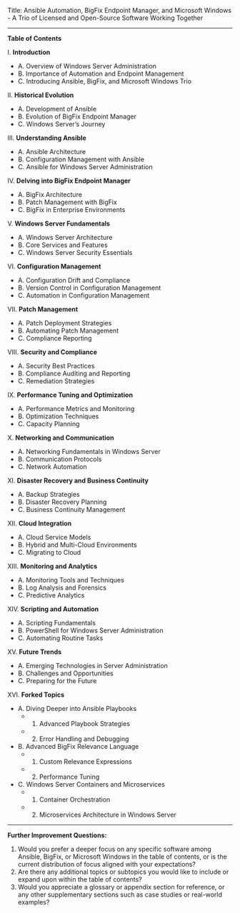 Title: Ansible Automation, BigFix Endpoint Manager, and Microsoft Windows - A Trio of Licensed and Open-Source Software Working Together

---

**Table of Contents**

I. **Introduction**
   - A. Overview of Windows Server Administration
   - B. Importance of Automation and Endpoint Management
   - C. Introducing Ansible, BigFix, and Microsoft Windows Trio

II. **Historical Evolution**
   - A. Development of Ansible
   - B. Evolution of BigFix Endpoint Manager
   - C. Windows Server’s Journey

III. **Understanding Ansible**
   - A. Ansible Architecture
   - B. Configuration Management with Ansible
   - C. Ansible for Windows Server Administration

IV. **Delving into BigFix Endpoint Manager**
   - A. BigFix Architecture
   - B. Patch Management with BigFix
   - C. BigFix in Enterprise Environments

V. **Windows Server Fundamentals**
   - A. Windows Server Architecture
   - B. Core Services and Features
   - C. Windows Server Security Essentials

VI. **Configuration Management**
   - A. Configuration Drift and Compliance
   - B. Version Control in Configuration Management
   - C. Automation in Configuration Management

VII. **Patch Management**
   - A. Patch Deployment Strategies
   - B. Automating Patch Management
   - C. Compliance Reporting

VIII. **Security and Compliance**
   - A. Security Best Practices
   - B. Compliance Auditing and Reporting
   - C. Remediation Strategies

IX. **Performance Tuning and Optimization**
   - A. Performance Metrics and Monitoring
   - B. Optimization Techniques
   - C. Capacity Planning

X. **Networking and Communication**
   - A. Networking Fundamentals in Windows Server
   - B. Communication Protocols
   - C. Network Automation

XI. **Disaster Recovery and Business Continuity**
   - A. Backup Strategies
   - B. Disaster Recovery Planning
   - C. Business Continuity Management

XII. **Cloud Integration**
   - A. Cloud Service Models
   - B. Hybrid and Multi-Cloud Environments
   - C. Migrating to Cloud

XIII. **Monitoring and Analytics**
   - A. Monitoring Tools and Techniques
   - B. Log Analysis and Forensics
   - C. Predictive Analytics

XIV. **Scripting and Automation**
   - A. Scripting Fundamentals
   - B. PowerShell for Windows Server Administration
   - C. Automating Routine Tasks

XV. **Future Trends**
   - A. Emerging Technologies in Server Administration
   - B. Challenges and Opportunities
   - C. Preparing for the Future

XVI. **Forked Topics**
   - A. Diving Deeper into Ansible Playbooks
      - 1. Advanced Playbook Strategies
      - 2. Error Handling and Debugging
   - B. Advanced BigFix Relevance Language
      - 1. Custom Relevance Expressions
      - 2. Performance Tuning
   - C. Windows Server Containers and Microservices
      - 1. Container Orchestration
      - 2. Microservices Architecture in Windows Server
   
---

**Further Improvement Questions:**

1. Would you prefer a deeper focus on any specific software among Ansible, BigFix, or Microsoft Windows in the table of contents, or is the current distribution of focus aligned with your expectations?
2. Are there any additional topics or subtopics you would like to include or expand upon within the table of contents?
3. Would you appreciate a glossary or appendix section for reference, or any other supplementary sections such as case studies or real-world examples?
